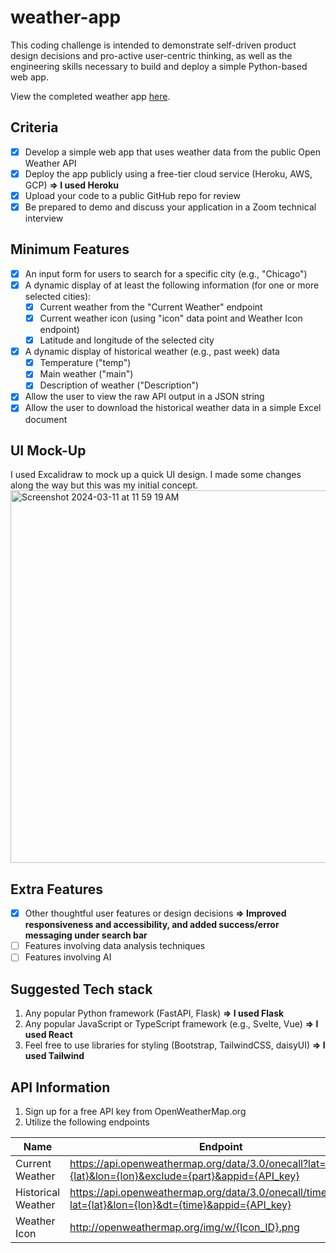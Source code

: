 # weather-app

This coding challenge is intended to demonstrate self-driven product design decisions and pro-active user-centric thinking, as well as the engineering skills necessary to build and deploy a simple Python-based web app.

View the completed weather app [here](https://bain-weather-app-1bb2d43eb419.herokuapp.com/).

## Criteria

- [x] Develop a simple web app that uses weather data from the public Open Weather API
- [x] Deploy the app publicly using a free-tier cloud service (Heroku, AWS, GCP) **=> I used Heroku**
- [x] Upload your code to a public GitHub repo for review
- [x] Be prepared to demo and discuss your application in a Zoom technical interview

## Minimum Features

- [x] An input form for users to search for a specific city (e.g., "Chicago")
- [x] A dynamic display of at least the following information (for one or more selected cities):
  - [x] Current weather from the "Current Weather" endpoint
  - [x] Current weather icon (using "icon" data point and Weather Icon endpoint)
  - [x] Latitude and longitude of the selected city
- [x] A dynamic display of historical weather (e.g., past week) data
  - [x] Temperature ("temp")
  - [x] Main weather ("main")
  - [x] Description of weather ("Description")
- [x] Allow the user to view the raw API output in a JSON string
- [x] Allow the user to download the historical weather data in a simple Excel document

## UI Mock-Up

<div>I used Excalidraw to mock up a quick UI design. I made some changes along the way but this was my initial concept.</div>
<img width="596" alt="Screenshot 2024-03-11 at 11 59 19 AM" src="https://github.com/gaylem/weather-app/assets/76500899/b70780e1-3bdc-411a-8d24-1d0ad2176f99">

## Extra Features

- [x] Other thoughtful user features or design decisions **=> Improved responsiveness and accessibility, and added success/error messaging under search bar**
- [ ] Features involving data analysis techniques
- [ ] Features involving AI

## Suggested Tech stack

1. Any popular Python framework (FastAPI, Flask) **=> I used Flask**
2. Any popular JavaScript or TypeScript framework (e.g., Svelte, Vue) **=> I used React**
3. Feel free to use libraries for styling (Bootstrap, TailwindCSS, daisyUI) **=> I used Tailwind**

## API Information

1. Sign up for a free API key from OpenWeatherMap.org
2. Utilize the following endpoints

| Name               | Endpoint                                                                                                  | Documentation                               |
| ------------------ | --------------------------------------------------------------------------------------------------------- | ------------------------------------------- |
| Current Weather    | https://api.openweathermap.org/data/3.0/onecall?lat={lat}&lon={lon}&exclude={part}&appid={API_key}        | https://openweathermap.org/api/one-call-api |
| Historical Weather | https://api.openweathermap.org/data/3.0/onecall/timemachine?lat={lat}&lon={lon}&dt={time}&appid={API_key} | https://openweathermap.org/api/one-call-api |
| Weather Icon       | http://openweathermap.org/img/w/{Icon_ID}.png                                                             | N/A                                         |
